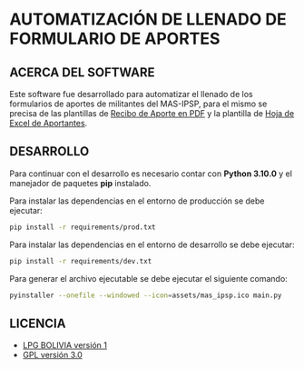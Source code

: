 # AUTOMATIZACIÓN DE LLENADO DE FORMULARIO DE APORTES

## ACERCA DEL SOFTWARE

Este software fue desarrollado para automatizar el llenado de los formularios de aportes de militantes del MAS-IPSP, para el mismo se precisa de las plantillas de [Recibo de Aporte en PDF](includes/PLANTILLA_FORMULARIO.pdf) y la plantilla de [Hoja de Excel de Aportantes](includes/PLANTILLA_APORTANTES.xlsx).

## DESARROLLO

Para continuar con el desarrollo es necesario contar con **Python 3.10.0** y el manejador de paquetes **pip** instalado.

Para instalar las dependencias en el entorno de producción se debe ejecutar:

```sh
pip install -r requirements/prod.txt
```

Para instalar las dependencias en el entorno de desarrollo se debe ejecutar:

```sh
pip install -r requirements/dev.txt
```

Para generar el archivo ejecutable se debe ejecutar el siguiente comando:

```sh
pyinstaller --onefile --windowed --icon=assets/mas_ipsp.ico main.py
```

## LICENCIA

* [LPG BOLIVIA versión 1](LICENSE.txt)
* [GPL versión 3.0](LICENSE)
